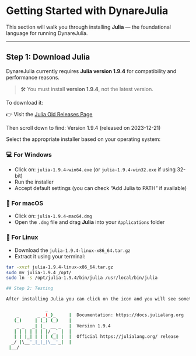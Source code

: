 # Getting Started with DynareJulia

This section will walk you through installing **Julia** — the foundational language for running DynareJulia.

---

## Step 1: Download Julia

DynareJulia currently requires **Julia version 1.9.4** for compatibility and performance reasons.

> 🛠️ You must install **version 1.9.4**, not the latest version.

To download it:

👉 Visit the [Julia Old Releases Page](https://julialang.org/downloads/oldreleases/)

Then scroll down to find: 
Version 1.9.4 (released on 2023-12-21)

Select the appropriate installer based on your operating system:

### 💻 For Windows
- Click on: `julia-1.9.4-win64.exe` (or `julia-1.9.4-win32.exe` if using 32-bit)
- Run the installer
- Accept default settings (you can check “Add Julia to PATH” if available)

### 🍎 For macOS
- Click on: `julia-1.9.4-mac64.dmg`
- Open the `.dmg` file and drag **Julia** into your `Applications` folder

### 🐧 For Linux
- Download the `julia-1.9.4-linux-x86_64.tar.gz`
- Extract it using your terminal:

```bash
tar -xvzf julia-1.9.4-linux-x86_64.tar.gz
sudo mv julia-1.9.4 /opt/
sudo ln -s /opt/julia-1.9.4/bin/julia /usr/local/bin/julia

## Step 2: Testing

After installing Julia you can click on the icon and you will see somethiong like:

               _
    _       _ _(_)_     |  Documentation: https://docs.julialang.org
   (_)     | (_) (_)    |
    _ _   _| |_  __ _   |  Version 1.9.4
   | | | | | | |/ _` |  |
   | | |_| | | | (_| |  |  Official https://julialang.org/ release
  _/ |\__'_|_|_|\__'_|  |
 |__/
